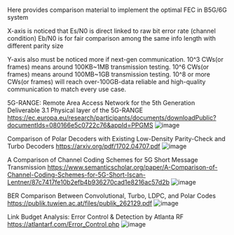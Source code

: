#
Here provides comparison material to implement the optimal FEC in B5G/6G system

X-axis is noticed that Es/N0 is direct linked to raw bit error rate (channel condition)
Eb/N0 is for fair comparison among the same info length with different parity size

Y-axis also must be noticed more if next-gen communication. 10^3 CWs(or frames) means around 100KB~1MB transmission testing.
10^6 CWs(or frames) means around 100MB~1GB transmission testing.
10^8 or more CWs(or frames) will reach over-100GB-data reliable and high-quality communication to match every use case.

5G-RANGE: Remote Area Access Network for the 5th Generation
Deliverable 3.1 Physical layer of the 5G-RANGE
https://ec.europa.eu/research/participants/documents/downloadPublic?documentIds=080166e5c0722c76&appId=PPGMS
![image](https://github.com/WuShengHan/plot_ldpc/blob/main/WSH/fig_compare/5g_range_phy.png)

Comparison of Polar Decoders with Existing Low-Density Parity-Check and Turbo Decoders
https://arxiv.org/pdf/1702.04707.pdf
![image](https://github.com/WuShengHan/plot_ldpc/blob/main/WSH/fig_compare/compare_polar.png)

A Comparison of Channel Coding Schemes for 5G Short Message Transmission
https://www.semanticscholar.org/paper/A-Comparison-of-Channel-Coding-Schemes-for-5G-Short-Iscan-Lentner/87c7417fe10b2efb4b936270cad1e8216ac57d2b
![image](https://github.com/WuShengHan/plot_ldpc/blob/main/WSH/fig_compare/5g_short_comparison.png)

BER Comparison Between Convolutional, Turbo, LDPC, and Polar Codes
https://publik.tuwien.ac.at/files/publik_262129.pdf
![image](https://github.com/WuShengHan/plot_ldpc/blob/main/WSH/fig_compare/ber_comparison.png)

Link Budget Analysis: Error Control & Detection by Atlanta RF
https://atlantarf.com/Error_Control.php
![image](https://github.com/WuShengHan/plot_ldpc/blob/main/WSH/fig_compare/atlanta_rf.PNG)

#
